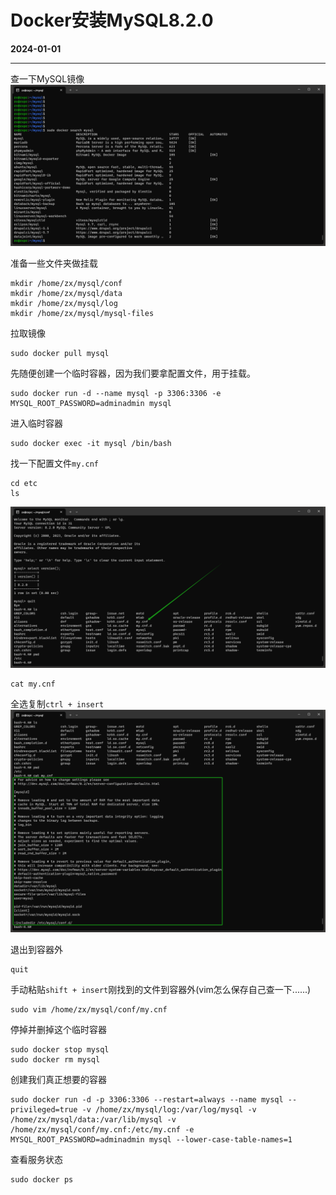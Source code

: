 # Docker安装MySQL8.2.0
**2024-01-01**
***

查一下MySQL镜像
![Alt text](image.png)

准备一些文件夹做挂载
```shell
mkdir /home/zx/mysql/conf
mkdir /home/zx/mysql/data
mkdir /home/zx/mysql/log
mkdir /home/zx/mysql/mysql-files
```

拉取镜像
```shell
sudo docker pull mysql
```

先随便创建一个临时容器，因为我们要拿配置文件，用于挂载。
```shell
sudo docker run -d --name mysql -p 3306:3306 -e MYSQL_ROOT_PASSWORD=adminadmin mysql
```

进入临时容器
```shell
sudo docker exec -it mysql /bin/bash
```

找一下配置文件```my.cnf```
```shell
cd etc
ls
```
![Alt text](1704043248366.png)


```shell
cat my.cnf
```
全选复制```ctrl + insert```
![Alt text](1704044591001.png)

退出到容器外
```shell
quit
```

手动粘贴```shift + insert```刚找到的文件到容器外(vim怎么保存自己查一下......)
```shell
sudo vim /home/zx/mysql/conf/my.cnf
```

停掉并删掉这个临时容器
```shell
sudo docker stop mysql
sudo docker rm mysql
```

创建我们真正想要的容器
```shell
sudo docker run -d -p 3306:3306 --restart=always --name mysql --privileged=true -v /home/zx/mysql/log:/var/log/mysql -v /home/zx/mysql/data:/var/lib/mysql -v /home/zx/mysql/conf/my.cnf:/etc/my.cnf -e MYSQL_ROOT_PASSWORD=adminadmin mysql --lower-case-table-names=1
```

查看服务状态
```shell
sudo docker ps
```